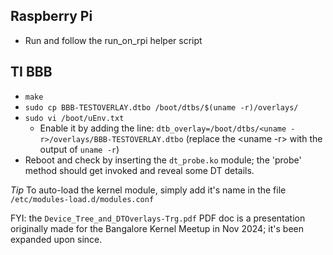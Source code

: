 **Raspberry Pi**
------------
- Run and follow the run_on_rpi helper script

**TI BBB**
------------
- `make`
- `sudo cp BBB-TESTOVERLAY.dtbo /boot/dtbs/$(uname -r)/overlays/`
- `sudo vi /boot/uEnv.txt`
  - Enable it by adding the line:
    `dtb_overlay=/boot/dtbs/<uname -r>/overlays/BBB-TESTOVERLAY.dtbo`
    (replace the <uname -r> with the output of `uname -r`)
- Reboot and check by inserting the `dt_probe.ko` module; the 'probe' method
  should get invoked and reveal some DT details.

*Tip*
To auto-load the kernel module, simply add it's name in the file
 `/etc/modules-load.d/modules.conf`

FYI: the `Device_Tree_and_DTOverlays-Trg.pdf` PDF doc is a presentation originally made for
the Bangalore Kernel Meetup in Nov 2024; it's been expanded upon since.
